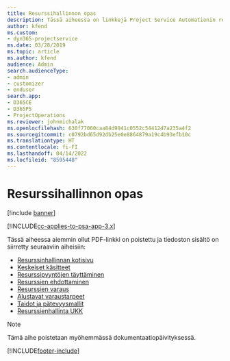 ```yaml
---
title: Resurssihallinnon opas
description: Tässä aiheessa on linkkejä Project Service Automationin resurssien hallinnan tietoihin.
author: kfend
ms.custom:
- dyn365-projectservice
ms.date: 03/28/2019
ms.topic: article
ms.author: kfend
audience: Admin
search.audienceType:
- admin
- customizer
- enduser
search.app:
- D365CE
- D365PS
- ProjectOperations
ms.reviewer: johnmichalak
ms.openlocfilehash: 630f77060caa84d9941c0552c54412d7a235a4f2
ms.sourcegitcommit: c0792bd65d92db25e0e8864879a19c4b93efb10c
ms.translationtype: HT
ms.contentlocale: fi-FI
ms.lasthandoff: 04/14/2022
ms.locfileid: "8595448"
---
```

# <a name="resource-management-guide"></a>Resurssihallinnon opas

[!include [banner](../../includes/psa-now-project-operations.md)]

[!INCLUDE[cc-applies-to-psa-app-3.x](../../includes/cc-applies-to-psa-app-3x.md)]

Tässä aiheessa aiemmin ollut PDF-linkki on poistettu ja tiedoston sisältö on siirretty seuraaviin aiheisiin:

- [Resurssinhallinnan kotisivu](../resource-management-home-page.md)
- [Keskeiset käsitteet](../reports-key-concepts.md)
- [Resurssipyyntöjen täyttäminen](../resource-management-fulfill-requests.md)
- [Resurssien ehdottaminen](../resource-management-propose-resources.md)
- [Resurssien varaus](../resource-management-book-resources-scheduleboard.md)
- [Alustavat varaustarpeet](../resource-management-softbook-requirements.md)
- [Taidot ja pätevyysmallit](../resource-management-skills-proficiency.md)
- [Resurssienhallinta UKK](../resource-management-faq.md)

> [!NOTE]
> Tämä aihe poistetaan myöhemmässä dokumentaatiopäivityksessä. 


[!INCLUDE[footer-include](../../includes/footer-banner.md)]
